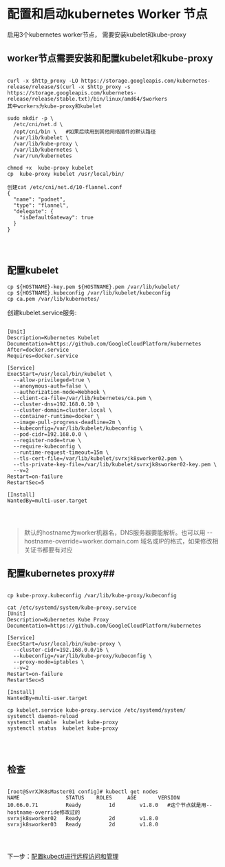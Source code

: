 # 配置和启动kubernetes Worker 节点 #
启用3个kubernetes worker节点， 需要安装kubelet和kube-proxy

## worker节点需要安装和配置kubelet和kube-proxy ##

<pre>
<code>
curl -x $http_proxy -LO https://storage.googleapis.com/kubernetes-release/release/$(curl -x $http_proxy -s https://storage.googleapis.com/kubernetes-release/release/stable.txt)/bin/linux/amd64/$workers
其中workers为kube-proxy和kubelet

sudo mkdir -p \
  /etc/cni/net.d \
  /opt/cni/bin \   #如果后续用到其他网络插件的默认路径
  /var/lib/kubelet \
  /var/lib/kube-proxy \
  /var/lib/kubernetes \
  /var/run/kubernetes

chmod +x  kube-proxy kubelet
cp  kube-proxy kubelet /usr/local/bin/

创建cat /etc/cni/net.d/10-flannel.conf
{
  "name": "podnet",
  "type": "flannel",
  "delegate": {
    "isDefaultGateway": true
  }
}
</pre>
</code>

## 配置kubelet ##

    cp ${HOSTNAME}-key.pem ${HOSTNAME}.pem /var/lib/kubelet/
    cp ${HOSTNAME}.kubeconfig /var/lib/kubelet/kubeconfig
    cp ca.pem /var/lib/kubernetes/

创建kubelet.service服务:
<pre>
<code>
[Unit]
Description=Kubernetes Kubelet
Documentation=https://github.com/GoogleCloudPlatform/kubernetes
After=docker.service
Requires=docker.service

[Service]
ExecStart=/usr/local/bin/kubelet \
  --allow-privileged=true \
  --anonymous-auth=false \
  --authorization-mode=Webhook \
  --client-ca-file=/var/lib/kubernetes/ca.pem \
  --cluster-dns=192.168.0.10 \
  --cluster-domain=cluster.local \
  --container-runtime=docker \
  --image-pull-progress-deadline=2m \
  --kubeconfig=/var/lib/kubelet/kubeconfig \
  --pod-cidr=192.168.0.0 \
  --register-node=true \
  --require-kubeconfig \
  --runtime-request-timeout=15m \
  --tls-cert-file=/var/lib/kubelet/svrxjk8sworker02.pem \
  --tls-private-key-file=/var/lib/kubelet/svrxjk8sworker02-key.pem \
  --v=2
Restart=on-failure
RestartSec=5

[Install]
WantedBy=multi-user.target
</pre>
</code>

> 默认的hostname为worker机器名，DNS服务器要能解析。也可以用  --hostname-override=worker.domain.com  域名或IP的格式，如果修改相关证书都要有对应

## 配置kubernetes proxy##

<pre>
<code>
cp kube-proxy.kubeconfig /var/lib/kube-proxy/kubeconfig

cat /etc/systemd/system/kube-proxy.service 
[Unit]
Description=Kubernetes Kube Proxy
Documentation=https://github.com/GoogleCloudPlatform/kubernetes

[Service]
ExecStart=/usr/local/bin/kube-proxy \
  --cluster-cidr=192.168.0.0/16 \
  --kubeconfig=/var/lib/kube-proxy/kubeconfig \
  --proxy-mode=iptables \
  --v=2
Restart=on-failure
RestartSec=5

[Install]
WantedBy=multi-user.target

cp kubelet.service kube-proxy.service /etc/systemd/system/
systemctl daemon-reload
systemctl enable  kubelet kube-proxy
systemctl status  kubelet kube-proxy
</pre>
</code>

## 检查 ##
<pre>
<code>
[root@SvrXJK8sMaster01 config]# kubectl get nodes
NAME               STATUS    ROLES     AGE       VERSION
10.66.0.71         Ready     <none>    1d        v1.8.0   #这个节点就是用--hostname-override修改过的
svrxjk8sworker02   Ready     <none>    2d        v1.8.0
svrxjk8sworker03   Ready     <none>    2d        v1.8.0
</pre>
</code>


下一步：[配置kubectl进行远程访问和管理](09-kubectl.md)


 


